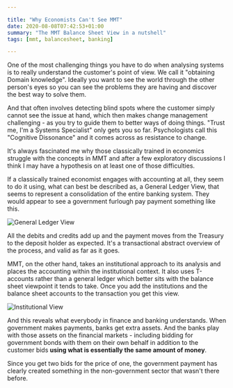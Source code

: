 ```yaml
---

title: "Why Economists Can't See MMT"
date: 2020-08-08T07:42:53+01:00
summary: "The MMT Balance Sheet View in a nutshell"
tags: [mmt, balancesheet, banking]

---
```


One of the most challenging things you have to do when analysing systems is to really understand the customer's point of view. We call it "obtaining Domain knowledge". Ideally you want to see the world through the other person's eyes so you can see the problems they are having and discover the best way to solve them.

And that often involves detecting blind spots where the customer simply cannot see the issue at hand, which then makes change management challenging - as you try to guide them to better ways of doing things. "Trust me, I'm a Systems Specialist" only gets you so far.  Psychologists call this "Cognitive Dissonance" and it comes across as resistance to change. 

It's always fascinated me why those classically trained in economics struggle with the concepts in MMT and after a few exploratory discussions I think I may have a hypothesis on at least one of those difficulties.

If a classically trained economist engages with accounting at all, they seem to do it using, what can best be described as, a General Ledger View, that seems to represent a consolidation of the entire banking system. They would appear to see a government furlough pay payment something like this.

![General Ledger View](images/banking-general-ledger.png)

All the debits and credits add up and the payment moves from the Treasury to the deposit holder as expected. It's a transactional abstract overview of the process, and valid as far as it goes. 

MMT, on the other hand, takes an institutional approach to its analysis and places the accounting within the institutional context. It also uses T-accounts rather than a general ledger which better sits with the balance sheet viewpoint it tends to take. Once you add the institutions and the balance sheet accounts to the transaction you get this view.

![Institutional View](images/banking-t-accounts.png)

And this reveals what everybody in finance and banking understands. When government makes payments, banks get extra assets. And the banks play with those assets on the financial markets - including bidding for government bonds with them on their own behalf in addition to the customer bids **using what is essentially the same amount of money**.

Since you get two bids for the price of one, the government payment has clearly created something in the non-government sector that wasn't there before. 
